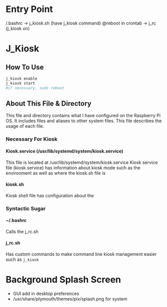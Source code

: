 # Entry Point
/.bashrc -> j_kiosk.sh (have j_kiosk command)
@reboot in crontab -> j_rc (j_kiosk on)


# J_Kiosk
## How To Use
```bash
j_kiosk enable
j_kiosk start
#if necessary, sudo reboot
```


## About This File & Directory
This file and directory contains what I have configured on the Raspberry Pi OS. It includes files and aliases to other system files. This file describes the usage of each file.

### Necessary For Kiosk
#### Kiosk.service (/usr/lib/systemd/system/kiosk.service)
This file is located at /usr/lib/systemd/system/kiosk.service
Kiosk service file (kiosk.service) has information about kiosk mode such as the environment as well as where the kiosk.sh file is

#### kiosk.sh
Kiosk shell file has configuration about the 

### Syntactic Sugar
#### ~/.bashrc
Calls the j_rc.sh

#### j_rc.sh
Has custom commands to make command line kiosk management easier such as `j_kiosk`


# Background Splash Screen
* GUI add in desktop preferences
* /usr/share/plymouth/themes/pix/splash.png for system
